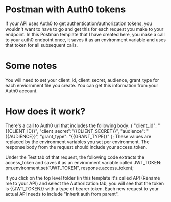 # Postman with Auth0 tokens
If your API uses Auth0 to get authentication/authorization tokens, you wouldn't want to have to go and get this for each request you make to your endpoint. In this Postman template that I have created here, you make a call to your auth0 endpoint once, it saves it as an environment variable and uses that token for all subsequent calls.

# Some notes
You will need to set your client_id, client_secret, audience, grant_type for each enviornment file you create. You can get this information from your Auth0 account.

# How does it work?
There's a call to Auth0 url that includes the following body:
{
    "client_id": "{{CLIENT_ID}}",
    "client_secret":"{{CLIENT_SECRET}}",
    "audience": "{{AUDIENCE}}",
    "grant_type": "{{GRANT_TYPE}}"
};
These values are replaced by the environment variables you set per environment. The response body from the request should include your access_token.

Under the Test tab of that request, the following code extracts the access_token and saves it as an environment variable called JWT_TOKEN:
pm.environment.set("JWT_TOKEN", response.access_token);

If you click on the top level folder (in this template it's called API (Rename me to your API) and select the Authorization tab, you will see that the token is {{JWT_TOKEN}} with a type of bearer token. Each new request to your actual API needs to include "Inherit auth from parent".
